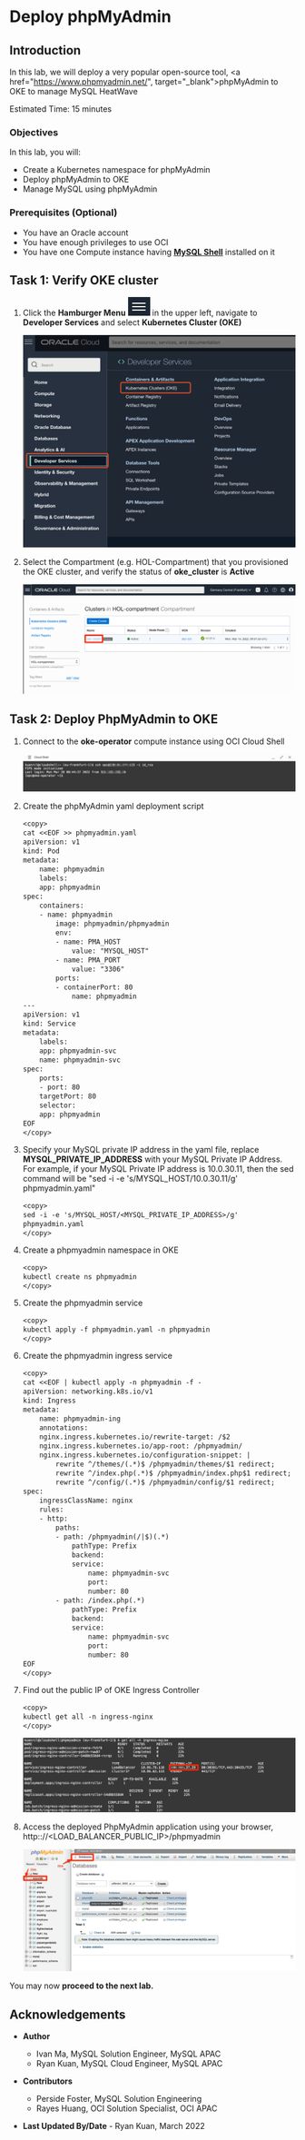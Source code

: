# Deploy phpMyAdmin

## Introduction

In this lab, we will deploy a very popular open-source tool, <a href="https://www.phpmyadmin.net/", target="\_blank">phpMyAdmin</a> to OKE to manage MySQL HeatWave

Estimated Time: 15 minutes

### Objectives

In this lab, you will:

* Create a Kubernetes namespace for phpMyAdmin
* Deploy phpMyAdmin to OKE
* Manage MySQL using phpMyAdmin

### Prerequisites (Optional)

* You have an Oracle account
* You have enough privileges to use OCI
* You have one Compute instance having <a href="https://dev.mysql.com/doc/mysql-shell/8.0/en/mysql-shell-install.html" target="\_blank">**MySQL Shell**</a> installed on it

## Task 1: Verify OKE cluster

1. Click the **Hamburger Menu** ![](images/hamburger.png) in the upper left, navigate to **Developer Services** and select **Kubernetes Cluster (OKE)**

    ![Navigate to OKE](images/navigate-to-oke.png)

2. Select the Compartment (e.g. HOL-Compartment) that you provisioned the OKE cluster, and verify the status of **oke_cluster** is **Active**

    ![Verify OKE](images/click-cluster.png)

## Task 2: Deploy PhpMyAdmin to OKE

1. Connect to the **oke-operator** compute instance using OCI Cloud Shell

	![Connect to VM](images/connect-to-vm.png)

2. Create the phpMyAdmin yaml deployment script

	```
	<copy>
	cat <<EOF >> phpmyadmin.yaml
	apiVersion: v1
	kind: Pod
	metadata:
		name: phpmyadmin
		labels:
		app: phpmyadmin
	spec:
		containers:
		- name: phpmyadmin
			image: phpmyadmin/phpmyadmin
			env:
			- name: PMA_HOST
				value: "MYSQL_HOST"
			- name: PMA_PORT
				value: "3306"
			ports:
			- containerPort: 80
				name: phpmyadmin
	---
	apiVersion: v1
	kind: Service
	metadata:
		labels:
		app: phpmyadmin-svc
		name: phpmyadmin-svc
	spec:
		ports:
		- port: 80
		targetPort: 80
		selector:
		app: phpmyadmin
	EOF
	</copy>
	```

3. Specify your MySQL private IP address in the yaml file, replace **MYSQL&#95;PRIVATE&#95;IP&#95;ADDRESS** with your MySQL Private IP Address. For example, if your MySQL Private IP address is 10.0.30.11, then the sed command will be "sed -i -e 's/MYSQL_HOST/10.0.30.11/g' phpmyadmin.yaml"

	```
	<copy>
	sed -i -e 's/MYSQL_HOST/<MYSQL_PRIVATE_IP_ADDRESS>/g' phpmyadmin.yaml 
	</copy>
	```

4. Create a phpmyadmin namespace in OKE

	```
	<copy>
	kubectl create ns phpmyadmin
	</copy>
	```

5. Create the phpmyadmin service

	```
	<copy>
	kubectl apply -f phpmyadmin.yaml -n phpmyadmin
	</copy>
	```

6. Create the phpmyadmin ingress service

	```
	<copy>
	cat <<EOF | kubectl apply -n phpmyadmin -f -
	apiVersion: networking.k8s.io/v1
	kind: Ingress
	metadata:
		name: phpmyadmin-ing
		annotations:
		nginx.ingress.kubernetes.io/rewrite-target: /$2
		nginx.ingress.kubernetes.io/app-root: /phpmyadmin/
		nginx.ingress.kubernetes.io/configuration-snippet: |
			rewrite ^/themes/(.*)$ /phpmyadmin/themes/$1 redirect;
			rewrite ^/index.php(.*)$ /phpmyadmin/index.php$1 redirect;
			rewrite ^/config/(.*)$ /phpmyadmin/config/$1 redirect;
	spec:
		ingressClassName: nginx
		rules:
		- http:
			paths:
			- path: /phpmyadmin(/|$)(.*)
				pathType: Prefix
				backend:
				service:
					name: phpmyadmin-svc
					port:
					number: 80
			- path: /index.php(.*)
				pathType: Prefix
				backend:
				service:
					name: phpmyadmin-svc
					port:
					number: 80
	EOF
	</copy>
	```

7. Find out the public IP of OKE Ingress Controller

	```
	<copy>
	kubectl get all -n ingress-nginx
	</copy>
	```
	![Ingress IP](images/ingress.png)

8. Access the deployed PhpMyAdmin application using your browser, http:://&lt;LOAD&#95;BALANCER&#95;PUBLIC&#95;IP&gt;/phpmyadmin

	![PhpMyAdmin](images/phpmyadmin.png)

  You may now **proceed to the next lab.**

## Acknowledgements

* **Author**
	* Ivan Ma, MySQL Solution Engineer, MySQL APAC
	* Ryan Kuan, MySQL Cloud Engineer, MySQL APAC
* **Contributors**
	* Perside Foster, MySQL Solution Engineering
	* Rayes Huang, OCI Solution Specialist, OCI APAC

* **Last Updated By/Date** - Ryan Kuan, March 2022
